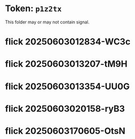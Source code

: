 # Token: `p1z2tx`

This folder may or may not contain signal.
# flick 20250603012834-WC3c
# flick 20250603013207-tM9H
# flick 20250603013354-UU0G
# flick 20250603020158-ryB3
# flick 20250603170605-OtsN
